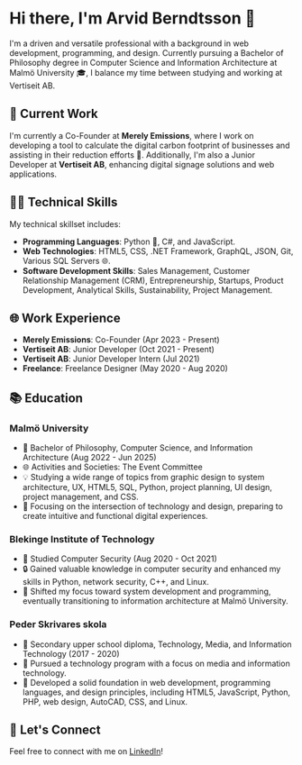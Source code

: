 # Hi there, I'm Arvid Berndtsson 👋

I'm a driven and versatile professional with a background in web development, programming, and design. Currently pursuing a Bachelor of Philosophy degree in Computer Science and Information Architecture at Malmö University 🎓, I balance my time between studying and working at Vertiseit AB.

## 🔭 Current Work

I'm currently a Co-Founder at **Merely Emissions**, where I work on developing a tool to calculate the digital carbon footprint of businesses and assisting in their reduction efforts 🍃. Additionally, I'm also a Junior Developer at **Vertiseit AB**, enhancing digital signage solutions and web applications.

## 👩‍💻 Technical Skills

My technical skillset includes:

- **Programming Languages**: Python 🐍, C#, and JavaScript.
- **Web Technologies**: HTML5, CSS, .NET Framework, GraphQL, JSON, Git, Various SQL Servers 🌐.
- **Software Development Skills**: Sales Management, Customer Relationship Management (CRM), Entrepreneurship, Startups, Product Development, Analytical Skills, Sustainability, Project Management.

## 🌐 Work Experience

- **Merely Emissions**: Co-Founder (Apr 2023 - Present)
- **Vertiseit AB**: Junior Developer (Oct 2021 - Present)
- **Vertiseit AB**: Junior Developer Intern (Jul 2021)
- **Freelance**: Freelance Designer (May 2020 - Aug 2020)

## 📚 Education

### Malmö University
- 📖 Bachelor of Philosophy, Computer Science, and Information Architecture (Aug 2022 - Jun 2025)
- 🌐 Activities and Societies: The Event Committee
- 💡 Studying a wide range of topics from graphic design to system architecture, UX, HTML5, SQL, Python, project planning, UI design, project management, and CSS.
- 🚀 Focusing on the intersection of technology and design, preparing to create intuitive and functional digital experiences.

### Blekinge Institute of Technology
- 📖 Studied Computer Security (Aug 2020 - Oct 2021)
- 🔒 Gained valuable knowledge in computer security and enhanced my skills in Python, network security, C++, and Linux. 
- 🔄 Shifted my focus toward system development and programming, eventually transitioning to information architecture at Malmö University.

### Peder Skrivares skola
- 📜 Secondary upper school diploma, Technology, Media, and Information Technology (2017 - 2020)
- 💼 Pursued a technology program with a focus on media and information technology. 
- 🎨 Developed a solid foundation in web development, programming languages, and design principles, including HTML5, JavaScript, Python, PHP, web design, AutoCAD, CSS, and Linux.

## 🤝 Let's Connect

Feel free to connect with me on [LinkedIn](https://l.arvid.top/linkedin)!

